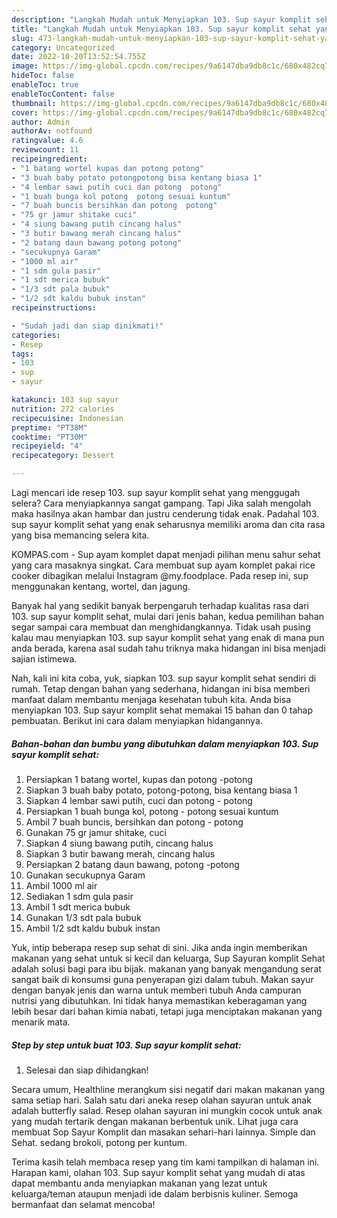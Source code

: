 ```yaml
---
description: "Langkah Mudah untuk Menyiapkan 103. Sup sayur komplit sehat yang Bikin Ngiler"
title: "Langkah Mudah untuk Menyiapkan 103. Sup sayur komplit sehat yang Bikin Ngiler"
slug: 473-langkah-mudah-untuk-menyiapkan-103-sup-sayur-komplit-sehat-yang-bikin-ngiler
category: Uncategorized
date: 2022-10-20T13:52:54.755Z
image: https://img-global.cpcdn.com/recipes/9a6147dba9db8c1c/680x482cq70/103-sup-sayur-komplit-sehat-foto-resep-utama.jpg
hideToc: false
enableToc: true
enableTocContent: false
thumbnail: https://img-global.cpcdn.com/recipes/9a6147dba9db8c1c/680x482cq70/103-sup-sayur-komplit-sehat-foto-resep-utama.jpg
cover: https://img-global.cpcdn.com/recipes/9a6147dba9db8c1c/680x482cq70/103-sup-sayur-komplit-sehat-foto-resep-utama.jpg
author: Admin
authorAv: notfound
ratingvalue: 4.6
reviewcount: 11
recipeingredient:
- "1 batang wortel kupas dan potong potong"
- "3 buah baby potato potongpotong bisa kentang biasa 1"
- "4 lembar sawi putih cuci dan potong  potong"
- "1 buah bunga kol potong  potong sesuai kuntum"
- "7 buah buncis bersihkan dan potong  potong"
- "75 gr jamur shitake cuci"
- "4 siung bawang putih cincang halus"
- "3 butir bawang merah cincang halus"
- "2 batang daun bawang potong potong"
- "secukupnya Garam"
- "1000 ml air"
- "1 sdm gula pasir"
- "1 sdt merica bubuk"
- "1/3 sdt pala bubuk"
- "1/2 sdt kaldu bubuk instan"
recipeinstructions:

- "Sudah jadi dan siap dinikmati!"
categories:
- Resep
tags:
- 103
- sup
- sayur

katakunci: 103 sup sayur 
nutrition: 272 calories
recipecuisine: Indonesian
preptime: "PT38M"
cooktime: "PT30M"
recipeyield: "4"
recipecategory: Dessert

---
```



Lagi mencari ide resep 103. sup sayur komplit sehat yang menggugah selera? Cara menyiapkannya sangat gampang. Tapi Jika salah mengolah maka hasilnya akan hambar dan justru cenderung tidak enak. Padahal 103. sup sayur komplit sehat yang enak seharusnya memiliki aroma dan cita rasa yang bisa memancing selera kita.


KOMPAS.com - Sup ayam komplet dapat menjadi pilihan menu sahur sehat yang cara masaknya singkat. Cara membuat sup ayam komplet pakai rice cooker dibagikan melalui Instagram @my.foodplace. Pada resep ini, sup menggunakan kentang, wortel, dan jagung.

Banyak hal yang sedikit banyak berpengaruh terhadap kualitas rasa dari 103. sup sayur komplit sehat, mulai dari jenis bahan, kedua pemilihan bahan segar sampai cara membuat dan menghidangkannya. Tidak usah pusing kalau mau menyiapkan 103. sup sayur komplit sehat yang enak di mana pun anda berada, karena asal sudah tahu triknya maka hidangan ini bisa menjadi sajian istimewa.


Nah, kali ini kita coba, yuk, siapkan 103. sup sayur komplit sehat sendiri di rumah. Tetap dengan bahan yang sederhana, hidangan ini bisa memberi manfaat dalam membantu menjaga kesehatan tubuh kita. Anda bisa menyiapkan 103. Sup sayur komplit sehat memakai 15 bahan dan 0 tahap pembuatan. Berikut ini cara dalam menyiapkan hidangannya.

<!--inarticleads1-->

##### Bahan-bahan dan bumbu yang dibutuhkan dalam menyiapkan 103. Sup sayur komplit sehat:

1. Persiapkan 1 batang wortel, kupas dan potong -potong
1. Siapkan 3 buah baby potato, potong-potong, bisa kentang biasa 1
1. Siapkan 4 lembar sawi putih, cuci dan potong - potong
1. Persiapkan 1 buah bunga kol, potong - potong sesuai kuntum
1. Ambil 7 buah buncis, bersihkan dan potong - potong
1. Gunakan 75 gr jamur shitake, cuci
1. Siapkan 4 siung bawang putih, cincang halus
1. Siapkan 3 butir bawang merah, cincang halus
1. Persiapkan 2 batang daun bawang, potong -potong
1. Gunakan secukupnya Garam
1. Ambil 1000 ml air
1. Sediakan 1 sdm gula pasir
1. Ambil 1 sdt merica bubuk
1. Gunakan 1/3 sdt pala bubuk
1. Ambil 1/2 sdt kaldu bubuk instan


Yuk, intip beberapa resep sup sehat di sini. Jika anda ingin memberikan makanan yang sehat untuk si kecil dan keluarga, Sup Sayuran komplit Sehat adalah solusi bagi para ibu bijak. makanan yang banyak mengandung serat sangat baik di konsumsi guna penyerapan gizi dalam tubuh. Makan sayur dengan banyak jenis dan warna untuk memberi tubuh Anda campuran nutrisi yang dibutuhkan. Ini tidak hanya memastikan keberagaman yang lebih besar dari bahan kimia nabati, tetapi juga menciptakan makanan yang menarik mata. 

<!--inarticleads2-->

##### Step by step untuk buat 103. Sup sayur komplit sehat:


1. Selesai dan siap dihidangkan!

Secara umum, Healthline merangkum sisi negatif dari makan makanan yang sama setiap hari. Salah satu dari aneka resep olahan sayuran untuk anak adalah butterfly salad. Resep olahan sayuran ini mungkin cocok untuk anak yang mudah tertarik dengan makanan berbentuk unik. Lihat juga cara membuat Sop Sayur Komplit dan masakan sehari-hari lainnya. Simple dan Sehat. sedang brokoli, potong per kuntum. 

Terima kasih telah membaca resep yang tim kami tampilkan di halaman ini. Harapan kami, olahan 103. Sup sayur komplit sehat yang mudah di atas dapat membantu anda menyiapkan makanan yang lezat untuk keluarga/teman ataupun menjadi ide dalam berbisnis kuliner. Semoga bermanfaat dan selamat mencoba!
